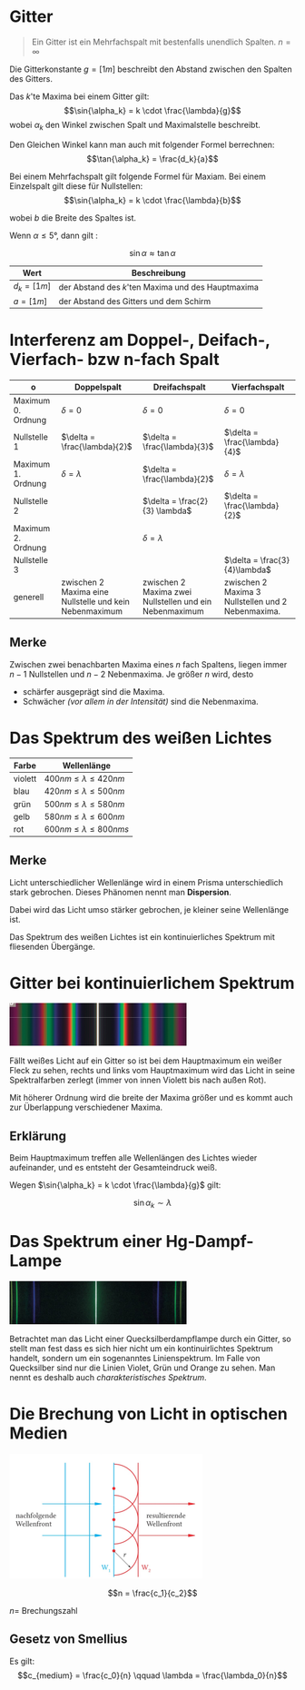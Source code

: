 # Gitter

> Ein Gitter ist ein Mehrfachspalt mit bestenfalls unendlich Spalten. $n = \infty$

Die Gitterkonstante $g = [1m]$ beschreibt den Abstand zwischen den Spalten des Gitters. 

Das $k$'te Maxima bei einem Gitter gilt:  
$$\sin{\alpha_k} = k \cdot \frac{\lambda}{g}$$
wobei $\alpha_k$ den Winkel zwischen Spalt und Maximalstelle beschreibt.

Den Gleichen Winkel kann man auch mit folgender Formel berrechnen:
$$\tan{\alpha_k} = \frac{d_k}{a}$$

Bei einem Mehrfachspalt gilt folgende Formel für Maxiam. Bei einem Einzelspalt gilt diese für Nullstellen:
$$\sin{\alpha_k} = k \cdot \frac{\lambda}{b}$$

wobei $b$ die Breite des Spaltes ist.

Wenn $\alpha \le 5°$, dann gilt :

$$\sin{\alpha} \approx \tan{\alpha}$$

Wert | Beschreibung
---|---
$d_k = [1m]$ | der Abstand des $k$'ten Maxima und des Hauptmaxima
$a = [1m]$ | der Abstand des Gitters und dem Schirm

# Interferenz am Doppel-, Deifach-, Vierfach- bzw n-fach Spalt

o | Doppelspalt | Dreifachspalt | Vierfachspalt
---|---|---|---
Maximum 0. Ordnung | $\delta = 0$ | $\delta = 0$ | $\delta = 0$
Nullstelle 1 | $\delta = \frac{\lambda}{2}$ | $\delta = \frac{\lambda}{3}$ | $\delta = \frac{\lambda}{4}$
Maximum 1. Ordnung | $\delta = \lambda$ | $\delta = \frac{\lambda}{2}$ | $\delta = \lambda$
Nullstelle 2 | | $\delta = \frac{2}{3} \lambda$ | $\delta = \frac{\lambda}{2}$
Maximum 2. Ordnung | | $\delta = \lambda$
Nullstelle 3 | | | $\delta = \frac{3}{4}\lambda$
generell| zwischen 2 Maxima eine Nullstelle und kein Nebenmaximum | zwischen 2 Maxima zwei Nullstellen und ein Nebenmaximum | zwischen 2 Maxima 3 Nullstellen und 2 Nebenmaxima.

## Merke

Zwischen zwei benachbarten Maxima eines $n$ fach Spaltens, liegen immer $n-1$ Nullstellen und $n-2$ Nebenmaxima. Je größer $n$ wird, desto
 - schärfer ausgeprägt sind die Maxima.
 - Schwächer *(vor allem in der Intensität)* sind die Nebenmaxima.

# Das Spektrum des weißen Lichtes

Farbe | Wellenlänge
--- | ---
violett | $400nm \le \lambda \le 420nm$
blau | $420nm \le \lambda \le 500nm$
grün | $500nm \le \lambda \le 580nm$
gelb | $580nm \le \lambda \le 600nm$
rot | $600nm \le \lambda \le 800nms$

## Merke

Licht unterschiedlicher Wellenlänge wird in einem Prisma unterschiedlich stark gebrochen. Dieses Phänomen nennt man **Dispersion**.

Dabei wird das Licht umso stärker gebrochen, je kleiner seine Wellenlänge ist.

Das Spektrum des weißen Lichtes ist ein kontinuierliches Spektrum mit fliesenden Übergänge.

# Gitter bei kontinuierlichem Spektrum

![thats some gay](assets/gay_light.png)

Fällt weißes Licht auf ein Gitter so ist bei dem Hauptmaximum ein weißer Fleck zu sehen, rechts und links vom Hauptmaximum wird das Licht in seine Spektralfarben zerlegt (immer von innen Violett bis nach außen Rot).

Mit höherer Ordnung wird die breite der Maxima größer und es kommt auch zur Überlappung verschiedener Maxima.

## Erklärung

Beim Hauptmaximum treffen alle Wellenlängen des Lichtes wieder aufeinander, und es entsteht der Gesamteindruck weiß.

Wegen 
$\sin{\alpha_k} = k \cdot \frac{\lambda}{g}$
gilt:

$$\sin{\alpha_k} \sim \lambda$$

# Das Spektrum einer Hg-Dampf-Lampe

![not so gay light](assets/not_so_gay_light.png)

Betrachtet man das Licht einer Quecksilberdampflampe durch ein Gitter, so stellt man fest dass es sich hier nicht um ein kontinuirlichtes Spektrum handelt, sondern um ein sogenanntes Linienspektrum. Im Falle von Quecksilber sind nur die Linien Violet, Grün und Orange zu sehen. Man nennt es deshalb auch *charakteristisches Spektrum*.

# Die Brechung von Licht in optischen Medien

![Brechung und Wellenfront](assets/brechung-wellenfront.png)

$$n = \frac{c_1}{c_2}$$

$n =$ Brechungszahl

## Gesetz von Smellius

Es gilt: 
$$c_{medium} = \frac{c_0}{n} \qquad \lambda = \frac{\lambda_0}{n}$$

